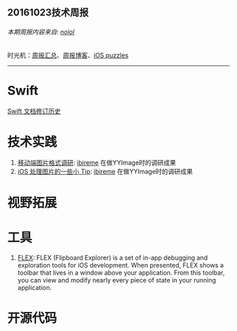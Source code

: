 
## 20161023技术周报

###### 本期周报内容来自: [nolol](https://github.com/nolol)

时光机：[周报汇总](https://github.com/BaiduHiDeviOS/iOS-Tech-Weekly)、[周报博客](http://baiduhidevios.github.io/)、[iOS puzzles](https://github.com/BaiduHiDeviOS/iOS-puzzles)

---


# Swift
[Swift 文档修订历史](http://wiki.jikexueyuan.com/project/swift/chapter1/03_revision_history.html)


# 技术实践
1. [移动端图片格式调研](http://blog.ibireme.com/2015/11/02/mobile_image_benchmark/): [ibireme](https://github.com/ibireme) 在做YYImage时的调研成果
2. [iOS 处理图片的一些小 Tip](http://blog.ibireme.com/2015/11/02/ios_image_tips/): [ibireme](https://github.com/ibireme) 在做YYImage时的调研成果


# 视野拓展


# 工具
1. [FLEX](https://github.com/Flipboard/FLEX): FLEX (Flipboard Explorer) is a set of in-app debugging and exploration tools for iOS development. When presented, FLEX shows a toolbar that lives in a window above your application. From this toolbar, you can view and modify nearly every piece of state in your running application.


# 开源代码
